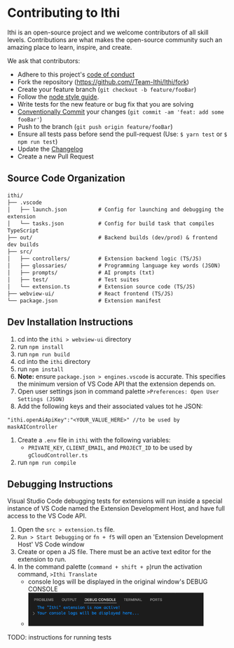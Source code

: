 # Contributing to Ithi

Ithi is an open-source project and we welcome contributors of all skill levels. Contributions are what makes the open-source community such an amazing place to learn, inspire, and create.

We ask that contributors:

- Adhere to this project's [code of conduct](./CODE_OF_CONDUCT.md)
- Fork the repository (https://github.com//Team-Ithi/Ithi/fork)
- Create your feature branch (`git checkout -b feature/fooBar`)
- Follow the [node style guide](https://github.com/felixge/node-style-guide).
- Write tests for the new feature or bug fix that you are solving
- [Conventionally Commit](https://www.conventionalcommits.org/en/v1.0.0/) your changes (`git commit -am 'feat: add some fooBar'`)
- Push to the branch (`git push origin feature/fooBar`)
- Ensure all tests pass before send the pull-request (Use: `$ yarn test` or `$ npm run test`)
- Update the [Changelog](./ithi/CHANGELOG.md)
- Create a new Pull Request

## Source Code Organization

```
ithi/
├── .vscode
│   ├── launch.json          # Config for launching and debugging the extension
│   └── tasks.json           # Config for build task that compiles TypeScript
├── out/                     # Backend builds (dev/prod) & frontend dev builds
├── src/
│   ├── controllers/         # Extension backend logic (TS/JS)
│   ├── glossaries/          # Programming language key words (JSON)
│   ├── prompts/             # AI prompts (txt)
│   ├── test/                # Test suites
│   └── extension.ts         # Extension source code (TS/JS)
├── webview-ui/              # React frontend (TS/JS)
└── package.json             # Extension manifest
```

## Dev Installation Instructions

1. cd into the `ithi > webview-ui` directory
1. run `npm install`
1. run `npm run build`
1. cd into the `ithi` directory
1. run `npm install`
1. **Note:** ensure `package.json > engines.vscode` is accurate. This specifies the minimum version of VS Code API that the extension depends on.
1. Open user settings json in command palette `>Preferences: Open User Settings (JSON)`
1. Add the following keys and their associated values tot he JSON:

```
"ithi.openAiApiKey":"<YOUR_VALUE_HERE>" //to be used by maskAIController
```

1. Create a `.env` file in `ithi` with the following variables:
   - `PRIVATE_KEY`, `CLIENT_EMAIL`, and `PROJECT_ID` to be used by `gCloudController.ts`
1. run `npm run compile`

## Debugging Instructions

Visual Studio Code debugging tests for extensions will run inside a special instance of VS Code named the Extension Development Host, and have full access to the VS Code API.

1. Open the `src > extension.ts` file.
1. `Run > Start Debugging` or `fn + f5` will open an 'Extension Development Host' VS Code window
1. Create or open a JS file. There must be an active text editor for the extension to run.
1. In the command palette (`command + shift + p`)run the activation command, `>Ithi Translate`
   - console logs will be displayed in the original window's DEBUG CONSOLE
   - <img src="./images/debug_console.png" width="400" alt="debug_console">

TODO: instructions for running tests

